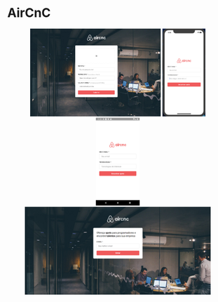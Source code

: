 # AirCnC

<p align="center" >
<img height="200" src="./assets/screenshotWeb.png" />
<img height="200" src="./assets/screenshotApp.png" />
<img height="200" src="./assets/ScreenshotAndroid.png" />
<img height="200" src="./assets/frontWeb.png" />
</p>

